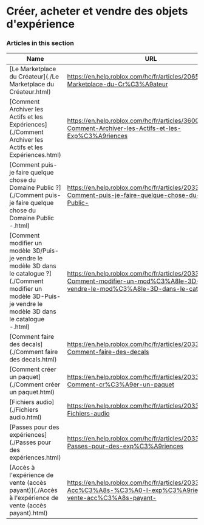 # Créer, acheter et vendre des objets d'expérience  
### Articles in this section
Name|URL
-|-
[Le Marketplace du Créateur](./Le Marketplace du Créateur.html) |https://en.help.roblox.com/hc/fr/articles/206580683-Le-Marketplace-du-Cr%C3%A9ateur
[Comment Archiver les Actifs et les Expériences](./Comment Archiver les Actifs et les Expériences.html) |https://en.help.roblox.com/hc/fr/articles/360031253052-Comment-Archiver-les-Actifs-et-les-Exp%C3%A9riences
[Comment puis-je faire quelque chose du Domaine Public ?](./Comment puis-je faire quelque chose du Domaine Public -.html) |https://en.help.roblox.com/hc/fr/articles/203313230-Comment-puis-je-faire-quelque-chose-du-Domaine-Public-
[Comment modifier un modèle 3D/Puis-je vendre le modèle 3D dans le catalogue ?](./Comment modifier un modèle 3D-Puis-je vendre le modèle 3D dans le catalogue -.html) |https://en.help.roblox.com/hc/fr/articles/203313250-Comment-modifier-un-mod%C3%A8le-3D-Puis-je-vendre-le-mod%C3%A8le-3D-dans-le-catalogue-
[Comment faire des decals](./Comment faire des decals.html) |https://en.help.roblox.com/hc/fr/articles/203313930-Comment-faire-des-decals
[Comment créer un paquet](./Comment créer un paquet.html) |https://en.help.roblox.com/hc/fr/articles/203313910-Comment-cr%C3%A9er-un-paquet
[Fichiers audio](./Fichiers audio.html) |https://en.help.roblox.com/hc/fr/articles/203314070-Fichiers-audio
[Passes pour des expériences](./Passes pour des expériences.html) |https://en.help.roblox.com/hc/fr/articles/203314040-Passes-pour-des-exp%C3%A9riences
[Accès à l'expérience de vente (accès payant)](./Accès à l'expérience de vente (accès payant).html) |https://en.help.roblox.com/hc/fr/articles/203314090-Acc%C3%A8s-%C3%A0-l-exp%C3%A9rience-de-vente-acc%C3%A8s-payant-